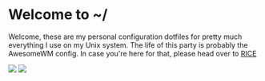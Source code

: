 # Welcome to ~/
Welcome, these are my personal configuration dotfiles for pretty much everything I use on my Unix system. The life of this party is probably the AwesomeWM config. In case you're here for that, please head over to [RICE](https://github.com/Purhan/dotfiles/tree/master/RICE/)

![](https://raw.githubusercontent.com/Purhan/dotfiles/master/RICE/werewolf/Screenshot.png)
![](https://raw.githubusercontent.com/Purhan/dotfiles/master/RICE/redhound/Screenshot.png)
